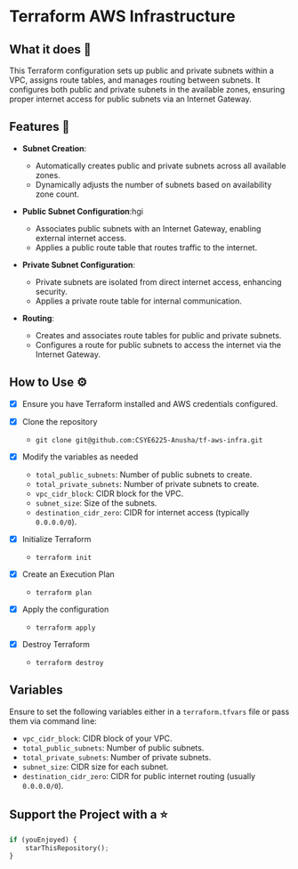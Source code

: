# Terraform AWS Infrastructure

## What it does 🤖
This Terraform configuration sets up public and private subnets within a VPC, assigns route tables, and manages routing between subnets. It configures both public and private subnets in the available zones, ensuring proper internet access for public subnets via an Internet Gateway.

## Features 🚀

- **Subnet Creation**: 
  - Automatically creates public and private subnets across all available zones.
  - Dynamically adjusts the number of subnets based on availability zone count.
  
- **Public Subnet Configuration**:hgi
  - Associates public subnets with an Internet Gateway, enabling external internet access.
  - Applies a public route table that routes traffic to the internet.

- **Private Subnet Configuration**:
  - Private subnets are isolated from direct internet access, enhancing security.
  - Applies a private route table for internal communication.

- **Routing**:
  - Creates and associates route tables for public and private subnets.
  - Configures a route for public subnets to access the internet via the Internet Gateway.

## How to Use ⚙

- [x] Ensure you have Terraform installed and AWS credentials configured.

- [x] Clone the repository
  - `git clone git@github.com:CSYE6225-Anusha/tf-aws-infra.git`

- [x] Modify the variables as needed
  - `total_public_subnets`: Number of public subnets to create.
  - `total_private_subnets`: Number of private subnets to create.
  - `vpc_cidr_block`: CIDR block for the VPC.
  - `subnet_size`: Size of the subnets.
  - `destination_cidr_zero`: CIDR for internet access (typically `0.0.0.0/0`).

- [x] Initialize Terraform
  - `terraform init`
  
- [x] Create an Execution Plan
  - `terraform plan`

- [x] Apply the configuration
  - `terraform apply`
  
- [x] Destroy Terraform
  - `terraform destroy`

## Variables
Ensure to set the following variables either in a `terraform.tfvars` file or pass them via command line:

- `vpc_cidr_block`: CIDR block of your VPC.
- `total_public_subnets`: Number of public subnets.
- `total_private_subnets`: Number of private subnets.
- `subnet_size`: CIDR size for each subnet.
- `destination_cidr_zero`: CIDR for public internet routing (usually `0.0.0.0/0`).

## Support the Project with a ⭐ 
```terraform
if (youEnjoyed) {
    starThisRepository();
}
